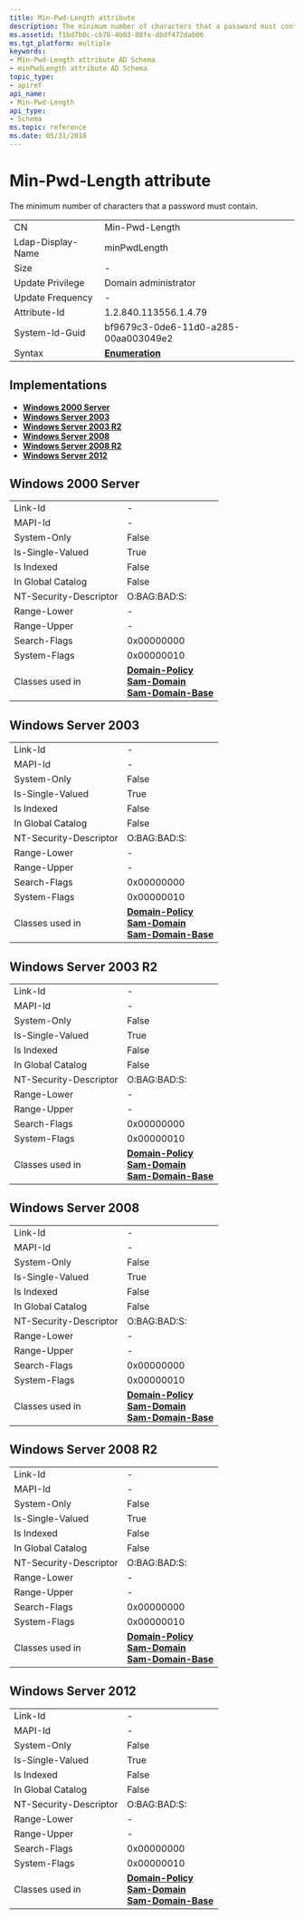 ```yaml
---
title: Min-Pwd-Length attribute
description: The minimum number of characters that a password must contain.
ms.assetid: f1bd7b0c-cb78-4b03-88fe-dbdf472dab06
ms.tgt_platform: multiple
keywords:
- Min-Pwd-Length attribute AD Schema
- minPwdLength attribute AD Schema
topic_type:
- apiref
api_name:
- Min-Pwd-Length
api_type:
- Schema
ms.topic: reference
ms.date: 05/31/2018
---
```


# Min-Pwd-Length attribute

The minimum number of characters that a password must contain.



|                   |                                      |
|-------------------|--------------------------------------|
| CN                | Min-Pwd-Length                       |
| Ldap-Display-Name | minPwdLength                         |
| Size              | \-                                   |
| Update Privilege  | Domain administrator                 |
| Update Frequency  | \-                                   |
| Attribute-Id      | 1.2.840.113556.1.4.79                |
| System-Id-Guid    | bf9679c3-0de6-11d0-a285-00aa003049e2 |
| Syntax            | [**Enumeration**](s-enumeration.md) |



## Implementations

-   [**Windows 2000 Server**](#windows-2000-server)
-   [**Windows Server 2003**](#windows-server-2003)
-   [**Windows Server 2003 R2**](#windows-server-2003-r2)
-   [**Windows Server 2008**](#windows-server-2008)
-   [**Windows Server 2008 R2**](#windows-server-2008-r2)
-   [**Windows Server 2012**](#windows-server-2012)

## Windows 2000 Server



|                        |                                                                                                                                                       |
|------------------------|-------------------------------------------------------------------------------------------------------------------------------------------------------|
| Link-Id                | \-                                                                                                                                                    |
| MAPI-Id                | \-                                                                                                                                                    |
| System-Only            | False                                                                                                                                                 |
| Is-Single-Valued       | True                                                                                                                                                  |
| Is Indexed             | False                                                                                                                                                 |
| In Global Catalog      | False                                                                                                                                                 |
| NT-Security-Descriptor | O:BAG:BAD:S:                                                                                                                                          |
| Range-Lower            | \-                                                                                                                                                    |
| Range-Upper            | \-                                                                                                                                                    |
| Search-Flags           | 0x00000000                                                                                                                                            |
| System-Flags           | 0x00000010                                                                                                                                            |
| Classes used in        | [**Domain-Policy**](c-domainpolicy.md)<br/> [**Sam-Domain**](c-samdomain.md)<br/> [**Sam-Domain-Base**](c-samdomainbase.md)<br/> |



## Windows Server 2003



|                        |                                                                                                                                                       |
|------------------------|-------------------------------------------------------------------------------------------------------------------------------------------------------|
| Link-Id                | \-                                                                                                                                                    |
| MAPI-Id                | \-                                                                                                                                                    |
| System-Only            | False                                                                                                                                                 |
| Is-Single-Valued       | True                                                                                                                                                  |
| Is Indexed             | False                                                                                                                                                 |
| In Global Catalog      | False                                                                                                                                                 |
| NT-Security-Descriptor | O:BAG:BAD:S:                                                                                                                                          |
| Range-Lower            | \-                                                                                                                                                    |
| Range-Upper            | \-                                                                                                                                                    |
| Search-Flags           | 0x00000000                                                                                                                                            |
| System-Flags           | 0x00000010                                                                                                                                            |
| Classes used in        | [**Domain-Policy**](c-domainpolicy.md)<br/> [**Sam-Domain**](c-samdomain.md)<br/> [**Sam-Domain-Base**](c-samdomainbase.md)<br/> |



## Windows Server 2003 R2



|                        |                                                                                                                                                       |
|------------------------|-------------------------------------------------------------------------------------------------------------------------------------------------------|
| Link-Id                | \-                                                                                                                                                    |
| MAPI-Id                | \-                                                                                                                                                    |
| System-Only            | False                                                                                                                                                 |
| Is-Single-Valued       | True                                                                                                                                                  |
| Is Indexed             | False                                                                                                                                                 |
| In Global Catalog      | False                                                                                                                                                 |
| NT-Security-Descriptor | O:BAG:BAD:S:                                                                                                                                          |
| Range-Lower            | \-                                                                                                                                                    |
| Range-Upper            | \-                                                                                                                                                    |
| Search-Flags           | 0x00000000                                                                                                                                            |
| System-Flags           | 0x00000010                                                                                                                                            |
| Classes used in        | [**Domain-Policy**](c-domainpolicy.md)<br/> [**Sam-Domain**](c-samdomain.md)<br/> [**Sam-Domain-Base**](c-samdomainbase.md)<br/> |



## Windows Server 2008



|                        |                                                                                                                                                       |
|------------------------|-------------------------------------------------------------------------------------------------------------------------------------------------------|
| Link-Id                | \-                                                                                                                                                    |
| MAPI-Id                | \-                                                                                                                                                    |
| System-Only            | False                                                                                                                                                 |
| Is-Single-Valued       | True                                                                                                                                                  |
| Is Indexed             | False                                                                                                                                                 |
| In Global Catalog      | False                                                                                                                                                 |
| NT-Security-Descriptor | O:BAG:BAD:S:                                                                                                                                          |
| Range-Lower            | \-                                                                                                                                                    |
| Range-Upper            | \-                                                                                                                                                    |
| Search-Flags           | 0x00000000                                                                                                                                            |
| System-Flags           | 0x00000010                                                                                                                                            |
| Classes used in        | [**Domain-Policy**](c-domainpolicy.md)<br/> [**Sam-Domain**](c-samdomain.md)<br/> [**Sam-Domain-Base**](c-samdomainbase.md)<br/> |



## Windows Server 2008 R2



|                        |                                                                                                                                                       |
|------------------------|-------------------------------------------------------------------------------------------------------------------------------------------------------|
| Link-Id                | \-                                                                                                                                                    |
| MAPI-Id                | \-                                                                                                                                                    |
| System-Only            | False                                                                                                                                                 |
| Is-Single-Valued       | True                                                                                                                                                  |
| Is Indexed             | False                                                                                                                                                 |
| In Global Catalog      | False                                                                                                                                                 |
| NT-Security-Descriptor | O:BAG:BAD:S:                                                                                                                                          |
| Range-Lower            | \-                                                                                                                                                    |
| Range-Upper            | \-                                                                                                                                                    |
| Search-Flags           | 0x00000000                                                                                                                                            |
| System-Flags           | 0x00000010                                                                                                                                            |
| Classes used in        | [**Domain-Policy**](c-domainpolicy.md)<br/> [**Sam-Domain**](c-samdomain.md)<br/> [**Sam-Domain-Base**](c-samdomainbase.md)<br/> |



## Windows Server 2012



|                        |                                                                                                                                                       |
|------------------------|-------------------------------------------------------------------------------------------------------------------------------------------------------|
| Link-Id                | \-                                                                                                                                                    |
| MAPI-Id                | \-                                                                                                                                                    |
| System-Only            | False                                                                                                                                                 |
| Is-Single-Valued       | True                                                                                                                                                  |
| Is Indexed             | False                                                                                                                                                 |
| In Global Catalog      | False                                                                                                                                                 |
| NT-Security-Descriptor | O:BAG:BAD:S:                                                                                                                                          |
| Range-Lower            | \-                                                                                                                                                    |
| Range-Upper            | \-                                                                                                                                                    |
| Search-Flags           | 0x00000000                                                                                                                                            |
| System-Flags           | 0x00000010                                                                                                                                            |
| Classes used in        | [**Domain-Policy**](c-domainpolicy.md)<br/> [**Sam-Domain**](c-samdomain.md)<br/> [**Sam-Domain-Base**](c-samdomainbase.md)<br/> |



 

 





